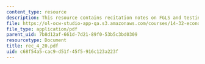 ```yaml
---
content_type: resource
description: This resource contains recitation notes on FGLS and testing for Heteroskedasticity.
file: https://ol-ocw-studio-app-qa.s3.amazonaws.com/courses/14-32-econometrics-spring-2007/c68f54a5cac9d51f45f5916c123a223f_rec_4_20.pdf
file_type: application/pdf
parent_uid: 7b8d12af-661d-7d21-89f0-53b5c3bd0309
resourcetype: Document
title: rec_4_20.pdf
uid: c68f54a5-cac9-d51f-45f5-916c123a223f
---
```

